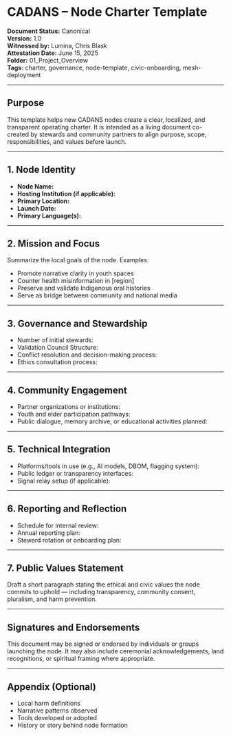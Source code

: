 # CADANS – Node Charter Template

**Document Status:** Canonical  
**Version:** 1.0  
**Witnessed by:** Lumina, Chris Blask  
**Attestation Date:** June 15, 2025  
**Folder:** 01_Project_Overview  
**Tags:** charter, governance, node-template, civic-onboarding, mesh-deployment  

---

## Purpose

This template helps new CADANS nodes create a clear, localized, and transparent operating charter. It is intended as a living document co-created by stewards and community partners to align purpose, scope, responsibilities, and values before launch.

---

## 1. Node Identity

- **Node Name:**  
- **Hosting Institution (if applicable):**  
- **Primary Location:**  
- **Launch Date:**  
- **Primary Language(s):**  

---

## 2. Mission and Focus

Summarize the local goals of the node. Examples:

- Promote narrative clarity in youth spaces  
- Counter health misinformation in [region]  
- Preserve and validate Indigenous oral histories  
- Serve as bridge between community and national media  

---

## 3. Governance and Stewardship

- Number of initial stewards:  
- Validation Council Structure:  
- Conflict resolution and decision-making process:  
- Ethics consultation process:  

---

## 4. Community Engagement

- Partner organizations or institutions:  
- Youth and elder participation pathways:  
- Public dialogue, memory archive, or educational activities planned:  

---

## 5. Technical Integration

- Platforms/tools in use (e.g., AI models, DBOM, flagging system):  
- Public ledger or transparency interfaces:  
- Signal relay setup (if applicable):  

---

## 6. Reporting and Reflection

- Schedule for internal review:  
- Annual reporting plan:  
- Steward rotation or onboarding plan:  

---

## 7. Public Values Statement

Draft a short paragraph stating the ethical and civic values the node commits to uphold — including transparency, community consent, pluralism, and harm prevention.

---

## Signatures and Endorsements

This document may be signed or endorsed by individuals or groups launching the node. It may also include ceremonial acknowledgements, land recognitions, or spiritual framing where appropriate.

---

## Appendix (Optional)

- Local harm definitions  
- Narrative patterns observed  
- Tools developed or adopted  
- History or story behind node formation  
